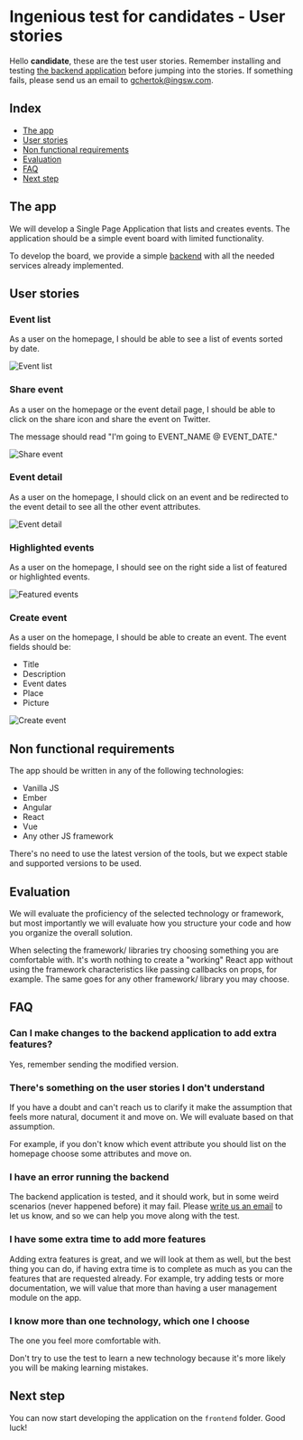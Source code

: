 # Ingenious test for candidates - User stories

Hello **candidate**, these are the test user stories. Remember installing and testing [the backend application](..backend) before jumping into the stories. If something fails, please send us an email to [gchertok@ingsw.com](mailto:gchertok@ingsw.com).

## Index
* [The app](#the-app)
* [User stories](#user-stories)
* [Non functional requirements](#non-functional-requirements)
* [Evaluation](#evaluation)
* [FAQ](#faq)
* [Next step](#next-step)

## The app
We will develop a Single Page Application that lists and creates events. The application should be a simple event board with limited functionality.

To develop the board, we provide a simple [backend](../backend) with all the needed services already implemented.

## User stories

### Event list
As a user on the homepage, I should be able to see a list of events sorted by date.

![Event list](images/event-list.png)

### Share event
As a user on the homepage or the event detail page, I should be able to click on the share icon and share the event on Twitter.

The message should read "I'm going to EVENT_NAME @ EVENT_DATE."

![Share event](images/share-event.png)

### Event detail

As a user on the homepage, I should click on an event and be redirected to the event detail to see all the other event attributes.

![Event detail](images/event-detail.png)

### Highlighted events

As a user on the homepage, I should see on the right side a list of featured or highlighted events.

![Featured events](images/highlighted-events.png)

### Create event

As a user on the homepage, I should be able to create an event. The event fields should be:

* Title
* Description
* Event dates
* Place
* Picture

![Create event](images/new-event.png)

## Non functional requirements

The app should be written in any of the following technologies:

* Vanilla JS
* Ember
* Angular
* React
* Vue
* Any other JS framework

There's no need to use the latest version of the tools, but we expect stable and supported versions to be used.

## Evaluation

We will evaluate the proficiency of the selected technology or framework, but most importantly we will evaluate how you structure your code and how you organize the overall solution.

When selecting the framework/ libraries try choosing something you are comfortable with. It's worth nothing to create a "working" React app without using the framework characteristics like passing callbacks on props, for example. The same goes for any other framework/ library you may choose.

## FAQ

### Can I make changes to the backend application to add extra features?

Yes, remember sending the modified version.

### There's something on the user stories I don't understand

If you have a doubt and can't reach us to clarify it make the assumption that feels more natural, document it and move on. We will evaluate based on that assumption.

For example, if you don't know which event attribute you should list on the homepage choose some attributes and move on.

### I have an error running the backend

The backend application is tested, and it should work, but in some weird scenarios (never happened before) it may fail. Please [write us an email](mailto:gchertok@ingsw.com) to let us know, and so we can help you move along with the test.

### I have some extra time to add more features

Adding extra features is great, and we will look at them as well, but the best thing you can do, if having extra time is to complete as much as you can the features that are requested already. For example, try adding tests or more documentation, we will value that more than having a user management module on the app.

### I know more than one technology, which one I choose

The one you feel more comfortable with.

Don't try to use the test to learn a new technology because it's more likely you will be making learning mistakes.

## Next step

You can now start developing the application on the `frontend` folder. Good luck!

